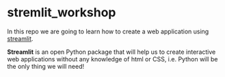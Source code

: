 # stremlit_workshop

In this repo we are going to learn how to create a web application using [streamlit](https://streamlit.io/). 

**Streamlit** is an open Python package that will help us to create interactive web applications without any knowledge of html or CSS, i.e. Python will be the only thing we will need!